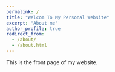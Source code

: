 ```yaml
---
permalink: /
title: "Welcom To My Personal Website"
excerpt: "About me"
author_profile: true
redirect_from: 
  - /about/
  - /about.html
---
```


This is the front page of my website.
